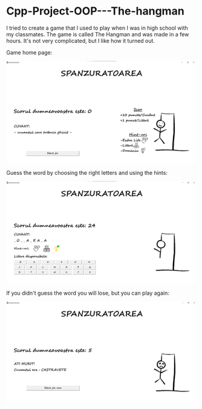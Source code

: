 # Cpp-Project-OOP---The-hangman
I tried to create a game that I used to play when I was in high school with my classmates. The game is called The Hangman and was made in a few hours. It's not very complicated, but I like how it turned out.


Game home page:

![START](AppImages/StartGame.png)


Guess the word by choosing the right letters and using the hints:

![PLAY](AppImages/InGame.png)


If you didn't guess the word you will lose, but you can play again:

![RESTART](AppImages/EndGame.png)
